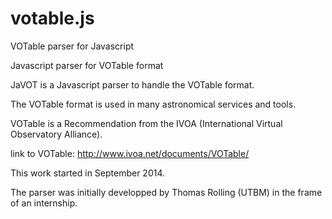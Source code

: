 # votable.js
VOTable parser for Javascript

Javascript parser for VOTable format

JaVOT is a Javascript parser to handle the VOTable format.

The VOTable format is used in many astronomical services and tools.

VOTable is a Recommendation from the IVOA (International Virtual Observatory Alliance).

link to VOTable: http://www.ivoa.net/documents/VOTable/

This work started in September 2014.

The parser was initially developped by Thomas Rolling (UTBM) in the frame of an internship.
